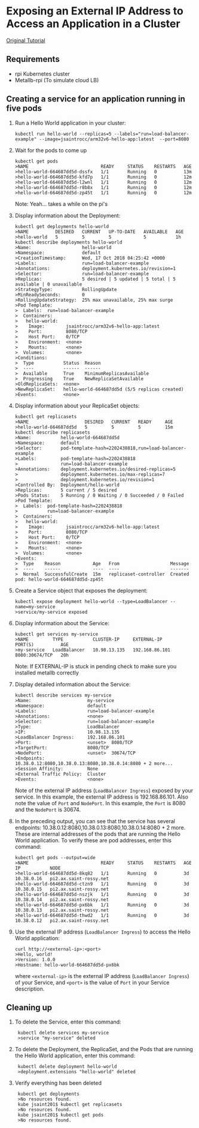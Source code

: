 # Exposing an External IP Address to Access an Application in a Cluster

[Original Tutorial](https://kubernetes.io/docs/tutorials/stateless-application/expose-external-ip-address/)

## Requirements
* rpi Kubernetes cluster
* Metallb-rpi (To simulate cloud LB)

## Creating a service for an application running in five pods

1.  Run a Hello World application in your cluster:
    
        kubectl run hello-world --replicas=5 --labels="run=load-balancer-example" --image=jsaintrocc/arm32v6-hello-app:latest  --port=8080

2.  Wait for the pods to come up

        kubectl get pods
        >NAME                           READY     STATUS    RESTARTS   AGE
        >hello-world-664687dd5d-dssfx   1/1       Running   0          13m
        >hello-world-664687dd5d-kfd7p   1/1       Running   0          12m
        >hello-world-664687dd5d-l2wnl   1/1       Running   0          12m
        >hello-world-664687dd5d-r8b8x   1/1       Running   0          12m
        >hello-world-664687dd5d-zp45t   1/1       Running   0          12m

    Note: Yeah... takes a while on the pi's
    
3.  Display information about the Deployment:

        kubectl get deployments hello-world
        >NAME          DESIRED   CURRENT   UP-TO-DATE   AVAILABLE   AGE
        >hello-world   5         5         5            5           1h
        kubectl describe deployments hello-world
        >Name:                   hello-world
        >Namespace:              default
        >CreationTimestamp:      Wed, 17 Oct 2018 04:25:42 +0000
        >Labels:                 run=load-balancer-example
        >Annotations:            deployment.kubernetes.io/revision=1
        >Selector:               run=load-balancer-example
        >Replicas:               5 desired | 5 updated | 5 total | 5 available | 0 unavailable
        >StrategyType:           RollingUpdate
        >MinReadySeconds:        0
        >RollingUpdateStrategy:  25% max unavailable, 25% max surge
        >Pod Template:
        >  Labels:  run=load-balancer-example
        >  Containers:
        >   hello-world:
        >    Image:        jsaintrocc/arm32v6-hello-app:latest
        >    Port:         8080/TCP
        >    Host Port:    0/TCP
        >    Environment:  <none>
        >    Mounts:       <none>
        >  Volumes:        <none>
        >Conditions:
        >  Type           Status  Reason
        >  ----           ------  ------
        >  Available      True    MinimumReplicasAvailable
        >  Progressing    True    NewReplicaSetAvailable
        >OldReplicaSets:  <none>
        >NewReplicaSet:   hello-world-664687dd5d (5/5 replicas created)
        >Events:          <none>

4.  Display information about your ReplicaSet objects:

        kubectl get replicasets
        >NAME                     DESIRED   CURRENT   READY     AGE
        >hello-world-664687dd5d   5         5         5         15m
        kubectl describe replicasets
        >Name:           hello-world-664687dd5d
        >Namespace:      default
        >Selector:       pod-template-hash=2202438818,run=load-balancer-example
        >Labels:         pod-template-hash=2202438818
        >                run=load-balancer-example
        >Annotations:    deployment.kubernetes.io/desired-replicas=5
        >                deployment.kubernetes.io/max-replicas=7
        >                deployment.kubernetes.io/revision=1
        >Controlled By:  Deployment/hello-world
        >Replicas:       5 current / 5 desired
        >Pods Status:    5 Running / 0 Waiting / 0 Succeeded / 0 Failed
        >Pod Template:
        >  Labels:  pod-template-hash=2202438818
        >           run=load-balancer-example
        >  Containers:
        >   hello-world:
        >    Image:        jsaintrocc/arm32v6-hello-app:latest
        >    Port:         8080/TCP
        >    Host Port:    0/TCP
        >    Environment:  <none>
        >    Mounts:       <none>
        >  Volumes:        <none>
        >Events:
        >  Type    Reason            Age   From                   Message
        >  ----    ------            ----  ----                   -------
        >  Normal  SuccessfulCreate  15m   replicaset-controller  Created pod: hello-world-664687dd5d-zp45t
    
5.  Create a Service object that exposes the deployment:

        kubectl expose deployment hello-world --type=LoadBalancer --name=my-service
        >service/my-service exposed 

6.  Display information about the Service:

        kubectl get services my-service
        >NAME         TYPE           CLUSTER-IP     EXTERNAL-IP      PORT(S)          AGE
        >my-service   LoadBalancer   10.98.13.135   192.168.86.101   8080:30674/TCP   20h
    
    Note: If EXTERNAL-IP is stuck in pending check to make sure you installed metallb correctly
    
7.  Display detailed information about the Service:
    
        kubectl describe services my-service
        >Name:                     my-service
        >Namespace:                default
        >Labels:                   run=load-balancer-example
        >Annotations:              <none>
        >Selector:                 run=load-balancer-example
        >Type:                     LoadBalancer
        >IP:                       10.98.13.135
        >LoadBalancer Ingress:     192.168.86.101
        >Port:                     <unset>  8080/TCP
        >TargetPort:               8080/TCP
        >NodePort:                 <unset>  30674/TCP
        >Endpoints:                10.38.0.12:8080,10.38.0.13:8080,10.38.0.14:8080 + 2 more...
        >Session Affinity:         None
        >External Traffic Policy:  Cluster
        >Events:                   <none>    
    
    Note of the external IP address (`LoadBalancer Ingress`) exposed by your service. In this example, the external IP address is 192.168.86.101. Also note the value of  `Port`  and  `NodePort`. In this example, the  `Port`  is 8080 and the  `NodePort`  is 30674.
    
8.  In the preceding output, you can see that the service has several endpoints: 10.38.0.12:8080,10.38.0.13:8080,10.38.0.14:8080 + 2 more. These are internal addresses of the pods that are running the Hello World application. To verify these are pod addresses, enter this command:
    
        kubectl get pods --output=wide
        >NAME                           READY     STATUS    RESTARTS   AGE       IP           NODE
        >hello-world-664687dd5d-8kq82   1/1       Running   0          3d        10.38.0.16   pi2.ax.saint-rossy.net
        >hello-world-664687dd5d-ctzn9   1/1       Running   0          3d        10.38.0.15   pi2.ax.saint-rossy.net
        >hello-world-664687dd5d-nszjk   1/1       Running   0          3d        10.38.0.14   pi2.ax.saint-rossy.net
        >hello-world-664687dd5d-px6bk   1/1       Running   0          3d        10.38.0.13   pi2.ax.saint-rossy.net
        >hello-world-664687dd5d-thwd2   1/1       Running   0          3d        10.38.0.12   pi2.ax.saint-rossy.net
    
9.  Use the external IP address (`LoadBalancer Ingress`) to access the Hello World application:
    
        curl http://<external-ip>:<port>
        >Hello, world!
        >Version: 1.0.0
        >Hostname: hello-world-664687dd5d-px6bk
    
    where  `<external-ip>`  is the external IP address (`LoadBalancer Ingress`) of your Service, and  `<port>`  is the value of  `Port`  in your Service description.

## Cleaning up

1. To delete the Service, enter this command:

        kubectl delete services my-service
        >service "my-service" deleted

2. To delete the Deployment, the ReplicaSet, and the Pods that are running the Hello World application, enter this command:

        kubectl delete deployment hello-world
        >deployment.extensions "hello-world" deleted

3. Verify everything has been deleted

        kubectl get deployments
        >No resources found.
        kube jsaint201$ kubectl get replicasets
        >No resources found.
        kube jsaint201$ kubectl get pods
        >No resources found.

<!--stackedit_data:
eyJoaXN0b3J5IjpbLTE5NzM4MzA2NzQsMjEwNzM3OTQ2NywtMT
k3MzgzMDY3NCwtMTM2ODg1MjMxNywxMjEzODkxOTcsMTM1MDE1
Mzg2OCwtMTc5MDcwNTI5MSwyMTYxNTM3NjAsOTI5NDY2MTksOD
k1NzI2ODQ0LC0xMTAxNDYzMjUzLDE1MjgxNzMwNDQsMjAxNjE0
ODkyNiw4ODU4NTY2OTcsLTE1NjEwODgxMzFdfQ==
-->